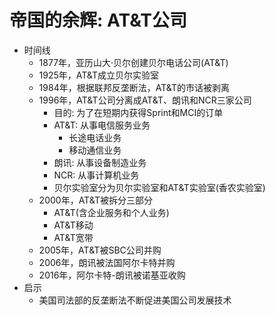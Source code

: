 # 帝国的余辉: AT&T公司
- 时间线
    - 1877年，亚历山大·贝尔创建贝尔电话公司(AT&T)
    - 1925年，AT&T成立贝尔实验室
    - 1984年，根据联邦反垄断法，AT&T的市话被剥离
    - 1996年，AT&T公司分离成AT&T、朗讯和NCR三家公司
        - 目的: 为了在短期内获得Sprint和MCI的订单
        - AT&T: 从事电信服务业务
            - 长途电话业务
            - 移动通信业务
        - 朗讯: 从事设备制造业务
        - NCR: 从事计算机业务
        - 贝尔实验室分为贝尔实验室和AT&T实验室(香农实验室)
    - 2000年，AT&T被拆分三部分
        - AT&T(含企业服务和个人业务)
        - AT&T移动
        - AT&T宽带
    - 2005年，AT&T被SBC公司并购
    - 2006年，朗讯被法国阿尔卡特并购
    - 2016年，阿尔卡特-朗讯被诺基亚收购
- 启示
    - 美国司法部的反垄断法不断促进美国公司发展技术
    